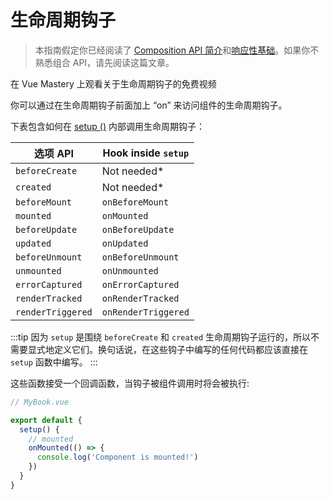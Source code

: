 # 生命周期钩子

> 本指南假定你已经阅读了 [Composition API 简介](composition-api-introduction.html)和[响应性基础](reactivity-fundamentals.html)。如果你不熟悉组合 API，请先阅读这篇文章。

<VideoLesson href="https://www.vuemastery.com/courses/vue-3-essentials/lifecycle-hooks" title="Learn about how Lifecycle Hooks work with Vue Mastery">在 Vue Mastery 上观看关于生命周期钩子的免费视频</VideoLesson>

你可以通过在生命周期钩子前面加上 “on” 来访问组件的生命周期钩子。

下表包含如何在 [setup ()](composition-api-setup.html) 内部调用生命周期钩子：

|    选项 API       | Hook inside `setup` |
| ----------------- | -------------------------- |
| `beforeCreate`    | Not needed\*               |
| `created`         | Not needed\*               |
| `beforeMount`     | `onBeforeMount`            |
| `mounted`         | `onMounted`                |
| `beforeUpdate`    | `onBeforeUpdate`           |
| `updated`         | `onUpdated`                |
| `beforeUnmount`   | `onBeforeUnmount`          |
| `unmounted`       | `onUnmounted`              |
| `errorCaptured`   | `onErrorCaptured`          |
| `renderTracked`   | `onRenderTracked`          |
| `renderTriggered` | `onRenderTriggered`        |

:::tip
因为 `setup` 是围绕 `beforeCreate` 和 `created` 生命周期钩子运行的，所以不需要显式地定义它们。换句话说，在这些钩子中编写的任何代码都应该直接在 `setup` 函数中编写。
:::

这些函数接受一个回调函数，当钩子被组件调用时将会被执行:

```js
// MyBook.vue

export default {
  setup() {
    // mounted
    onMounted(() => {
      console.log('Component is mounted!')
    })
  }
}
```
